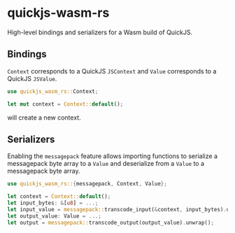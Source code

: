 # quickjs-wasm-rs

High-level bindings and serializers for a Wasm build of QuickJS.

## Bindings

`Context` corresponds to a QuickJS `JSContext` and `Value` corresponds to a QuickJS `JSValue`.

```rust
use quickjs_wasm_rs::Context;

let mut context = Context::default();
```

will create a new context.

## Serializers

Enabling the `messagepack` feature allows importing functions to serialize a messagepack byte array to a `Value` and deserialize from a `Value` to a messagepack byte array.

```rust
use quickjs_wasm_rs::{messagepack, Context, Value};

let context = Context::default();
let input_bytes: &[u8] = ...;
let input_value = messagepack::transcode_input(&context, input_bytes).unwrap();
let output_value: Value = ...;
let output = messagepack::transcode_output(output_value).unwrap();
```
